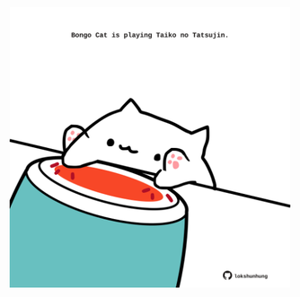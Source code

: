 <!-- built at 13/02/2025, 04:00:39 UTC -->
<p align="center">
  <img width="500" height="500" src="./ReadmeImage.svg">
</p>
